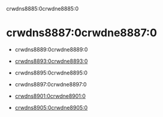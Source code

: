 crwdns8885:0crwdne8885:0
# crwdns8887:0crwdne8887:0
* crwdns8889:0crwdne8889:0

* [crwdns8893:0crwdne8893:0](crwdns8891:0crwdne8891:0)

* crwdns8895:0crwdne8895:0

* crwdns8897:0crwdne8897:0

* [crwdns8901:0crwdne8901:0](crwdns8899:0crwdne8899:0)

* [crwdns8905:0crwdne8905:0](crwdns8903:0crwdne8903:0)



